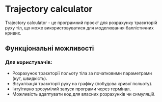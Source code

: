 #  Trajectory сalculator
Trajectory сalculator - це програмний проєкт для розрахунку траєкторій руху тіл, що може використовуватися для моделювання баллістичних кривих.

## Функціональні можливості

### Для користувачів:
- Розрахунок траєкторії польоту тіла за початковими параметрами (кут, швидкість).
- Візуалізація траєкторії руху на графіку (побудова кривої польоту).
- Інтуїтивно зрозумілий запуск програми через термінал.
- Можливість адаптувати код для власних розрахунків чи симуляцій.




